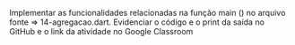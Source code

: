 Implementar as funcionalidades relacionadas na função main () no arquivo fonte => 14-agregacao.dart.
Evidenciar o código e o print da saída no GitHub e o link da atividade no Google Classroom
